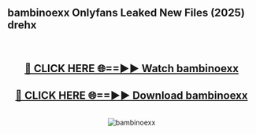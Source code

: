 <h2>bambinoexx Onlyfans Leaked New Files (2025) drehx</h2>
<br>
<div align="center">
<h2><a href="https://mediafiles.top/bambinoexx&ref=git" rel="nofollow">🔴 CLICK HERE 🌐==►► Watch bambinoexx</a></h2>
<h2><a href="https://mediafiles.top/bambinoexx&ref=git" rel="nofollow">🔴 CLICK HERE 🌐==►► Download bambinoexx</a></h2>
<br>
<a href="https://mediafiles.top/bambinoexx&ref=git" rel="nofollow" data-target="animated-image.originalLink"><img src="https://i.ibb.co.com/xMMVF88/686577567.gif" alt="bambinoexx" style="max-width: 100%; display: inline-block;" data-target="animated-image.originalImage"></a>
</div>
<br>
<br>